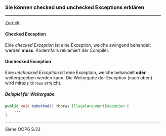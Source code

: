 ### Sie können checked und unchecked Exceptions erklären

---

[Zurück](200exceptions.md)

#### Checked Exception
Eine *checked Exception* ist eine Exception, welche zwingend behandelt 
werden **muss**. Andernfalls reklamiert der Compiler.

#### Unchecked Exception
Eine *unchecked Exception* ist eine Exception, welche behandelt **oder** 
weitergegeben werden kann. Die Weitergabe der Exception (nach oben) wird
mittels ``throws`` erreicht.

##### Beispiel für Weitergabe
```java
public void myMethod() thorws IllegalArgumentException {
	...
}
```

---
Siehe OOP6 S.23
